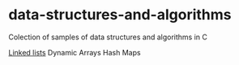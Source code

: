 # data-structures-and-algorithms
Colection of samples of data structures and algorithms in C


[Linked lists](linked_lists.md)
Dynamic Arrays
Hash Maps

